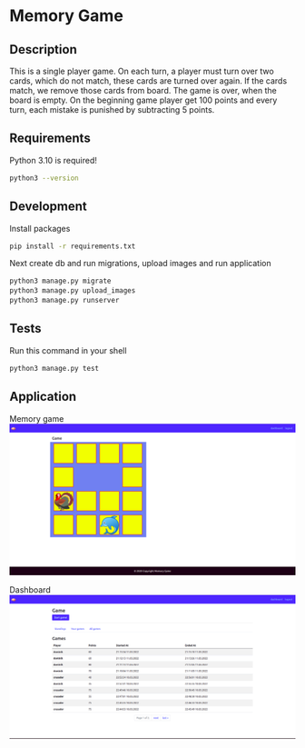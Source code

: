 # Memory Game

## Description
This is a single player game.  On each turn, a player must turn over two cards,
which do not match, these cards are turned over again.
If the cards match, we remove those cards from board. The game is over,
when the board is empty. On the beginning game player get 100 points and every turn,
each mistake is punished by subtracting 5 points.

## Requirements

Python 3.10 is required!
```bash
python3 --version
```

## Development

Install packages
```bash
pip install -r requirements.txt
```
Next create db and run migrations, upload images 
and run application
```bash
python3 manage.py migrate
python3 manage.py upload_images
python3 manage.py runserver
```

## Tests

Run this command in your shell
```bash
python3 manage.py test
```

## Application

Memory game
![Screenshot](screenshots/game.png)

Dashboard
![Screenshot](screenshots/dashboard.png)